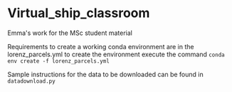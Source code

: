 # Virtual_ship_classroom
Emma's work for the MSc student material

Requirements to create a working conda environment are in the lorenz_parcels.yml
 to create the environment execute the command
`conda env create -f lorenz_parcels.yml`

Sample instructions for the data to be downloaded can be found in 
`datadownload.py` 
